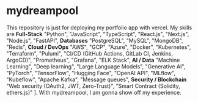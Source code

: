 # mydreampool
This repository is just for deploying my portfolio app with vercel.
My skills are 
**Full-Stack**
"Python", "JavaScript", "TypeScript", "React.js", "Next.js", "Node.js", "FastAPI", 
**Databases**
"PostgreSQL", "MySQL", "MongoDB", "Redis", 
**Cloud / DevOps** 
"AWS", "GCP", "Azure", "Docker", "Kubernetes", "Terraform", "Pulumi", "CI/CD (GitHub Actions, GitLab CI, Jenkins, ArgoCD)", "Prometheus", "Grafana", "ELK Stack", 
**AI / Data** 
"Machine Learning", "Deep learning", "Large Language Models", "Generative AI", "PyTorch", "TensorFlow", "Hugging Face", "OpenAI API", "MLflow", "Kubeflow", "Apache Kafka", "Message queues", 
**Security / Blockchain**
"Web security (OAuth2, JWT, Zero-Trust)", "Smart Contract (Solidity, ethers.js)" ].
With mydreampool, I am gonna show off my experience.
